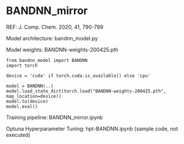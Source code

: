 # BANDNN_mirror
REF: J. Comp. Chem. 2020, 41, 790-799

Model architecture: bandnn_model.py

Model weights: BANDNN-weights-200425.pth
```
from bandnn_model import BANDNN
import torch

device = 'cuda' if torch.cuda.is_available() else 'cpu'

model = BANDNN(..)
model.load_state_dict(torch.load("BANDNN-weights-200425.pth", map_location=device))
model.to(device)
model.eval()
```

Training pipeline: BANDNN_mirror.ipynb

Optuna Hyperparameter Tuning: hpt-BANDNN.ipynb (sample code, not executed)
